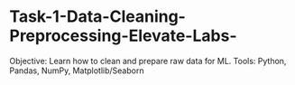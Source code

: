# Task-1-Data-Cleaning-Preprocessing-Elevate-Labs-
 Objective: Learn how to clean and prepare raw data for ML.  Tools: Python, Pandas, NumPy, Matplotlib/Seaborn
